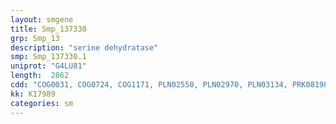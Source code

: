 ```yaml
---
layout: smgene
title: Smp_137330
grp: Smp_13
description: "serine dehydratase"
smp: Smp_137330.1
uniprot: "G4LU81"
length:  2862
cdd: "COG0031, COG0724, COG1171, PLN02550, PLN02970, PLN03134, PRK08198, PRK08246, TIGR00260, TIGR01127, TIGR01661, cd00590, cd06448, cd12375, cl00342, cl17169, pfam00076, pfam00291, pfam14259, smart00360"
kk: K17989
categories: sm
---
```

